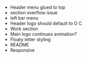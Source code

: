 * Header menu glued to top
* section overflow issue
* left bar menu
* Header logo should default to O C
* Work section
* Main logo continues animation?
* Floaty letter styling
* README
* Responsive